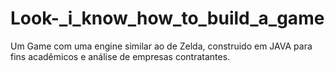 # Look-_i_know_how_to_build_a_game
Um Game com uma engine similar ao de Zelda, construido em JAVA para fins acadêmicos e análise de empresas contratantes.
